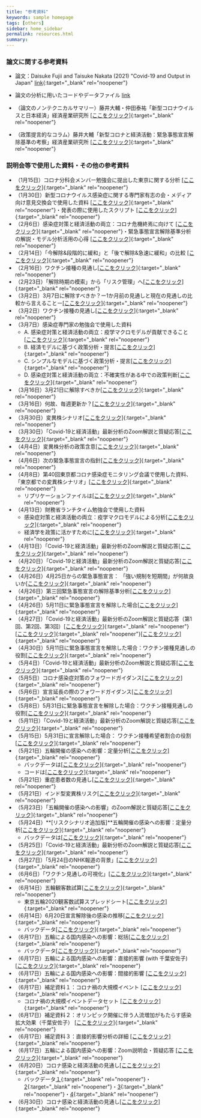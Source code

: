 ```yaml
---
title: "参考資料"
keywords: sample homepage
tags: [others]
sidebar: home_sidebar
permalink: resources.html
summary:
---
```


### 論文に関する参考資料

- 論文：Daisuke Fujii and Taisuke Nakata (2021) "Covid-19 and Output in Japan" [link](./files/FujiiNakata_Covid19.pdf){:target="_blank" rel="noopener"}

- 論文の分析に用いたコードやデータファイル [link](./files/Covid19_Output.zip)

- （論文のノンテクニカルサマリー）藤井大輔・仲田泰祐「新型コロナウイルスと日本経済」経済産業研究所 [[ここをクリック]](https://www.rieti.go.jp/jp/publications/nts/21e004.html){:target="_blank" rel="noopener"}

- （政策提言的なコラム）藤井大輔「新型コロナと経済活動：緊急事態宣言解除基準の考察」経済産業研究所 [[ここをクリック]](https://www.rieti.go.jp/jp/columns/a01_0629.html){:target="_blank" rel="noopener"}

### 説明会等で使用した資料・その他の参考資料

- （1月15日）コロナ分科会メンバー勉強会に提出した東京に関する分析 [[ここをクリック]](./files/Slides_緊急事態宣言解除基準_0115.pdf){:target="_blank" rel="noopener"}
- （1月30日）新型コロナウイルス感染症に関する専門家有志の会・メディア向け意見交換会で使用した資料 [[ここをクリック]](./files/Covid19OutputJapan_20210130.pdf){:target="_blank" rel="noopener"}・発表の際に使用したスクリプト [[ここをクリック]](./files/Covid19OutputJapan_20210130_Script.pdf){:target="_blank" rel="noopener"}
- （2月6日）感染症対策と経済活動の両立：コロナ危機終焉に向けて [[ここをクリック]](./files/Covid19OutputJapan_20210206.pdf){:target="_blank" rel="noopener"}・緊急事態宣言解除基準分析の解説・モデル分析活用の心得 [[ここをクリック]](./files/Covid19OutputJapan_Note_20210206.pdf){:target="_blank" rel="noopener"}
- （2月14日）「今解除&段階的に緩和」と「後で解除&急速に緩和」の比較 [[ここをクリック]](./files/FujiiNakata_Slides_20210214.pdf){:target="_blank" rel="noopener"}
- （2月16日）ワクチン接種の見通し[[ここをクリック]](./files/FujiiNakata_Vaccines_Slides_20210216.pdf){:target="_blank" rel="noopener"}
- （2月23日）「解除時期の模索」から「リスク管理」へ[[ここをクリック]](./files/FujiiNakata_Note_20210223.pdf){:target="_blank" rel="noopener"}
- （3月2日）3月7日に解除すべきか？ー1か月前の見通しと現在の見通しの比較から言えることー[[ここをクリック]](./files/FujiiNakata_Slides_20210302.pdf){:target="_blank" rel="noopener"}
- （3月2日）ワクチン接種の見通し[[ここをクリック]](./files/FujiiNakata_Vaccines_Slides_20210302.pdf){:target="_blank" rel="noopener"}
- （3月7日）感染症専門家の勉強会で使用した資料
    - A. 感染症対策と経済活動の両立：疫学マクロモデルが貢献できること[[ここをクリック]](./files/FujiiNakata_Slides_20210307a.pdf){:target="_blank" rel="noopener"}
    - B. 経済モデルに基づく政策分析・提言[[ここをクリック]](./files/FujiiNakata_Slides_20210307b.pdf){:target="_blank" rel="noopener"}
    - C. シンプルなモデルに基づく政策分析・提言[[ここをクリック]](./files/FujiiNakata_Slides_20210307c.pdf){:target="_blank" rel="noopener"}
    - D. 感染症対策と経済活動の両立：不確実性がある中での政策判断[[ここをクリック]](./files/FujiiNakata_Slides_20210307d.pdf){:target="_blank" rel="noopener"}
- （3月16日）3月21日に解除すべきか[[ここをクリック]](./files/FujiiNakata_Slides_20210316.pdf){:target="_blank" rel="noopener"}
- （3月16日）何故、毎週更新か？[[ここをクリック]](./files/FujiiNakata_Slides_20210316b.pdf){:target="_blank" rel="noopener"}
- （3月30日）変異株シナリオ[[ここをクリック]](./files/FujiiNakata_Slides_20210330_variants.pdf){:target="_blank" rel="noopener"}
- （3月30日）「Covid-19と経済活動」最新分析のZoom解説と質疑応答[[ここをクリック]](https://u-tokyo-ac-jp.zoom.us/rec/share/PSgMvoQQCNpGmODfyujp9rDeVI_zoYcAYouj_05pPi5wQgUP30CJQLgKAuQF7Ci8.rT8j01xqw4bE-5kA?startTime=1617091306000){:target="_blank" rel="noopener"}
- （4月4日）変異株分析の政策含意[[ここをクリック]](./files/FujiiNakata_Slides_20210404_variants.pdf){:target="_blank" rel="noopener"}
- （4月6日）次の緊急事態宣言の指針[[ここをクリック]](./files/FujiiNakata_Slides_20210406.pdf){:target="_blank" rel="noopener"}
- （4月8日）第40回東京都コロナ感染症モニタリング会議で使用した資料、「東京都での変異株シナリオ」[[ここをクリック]](./files/FujiiNakata_Slides_20210408.pdf){:target="_blank" rel="noopener"}
	- リプリケーションファイルは[[ここをクリック]](./files/Replication.zip){:target="_blank" rel="noopener"}
- （4月13日）財務省ランチタイム勉強会で使用した資料
	- 感染症対策と経済活動の両立：疫学マクロモデルによる分析[[ここをクリック]](./files/Nakata_MOF_Slides_20210413a.pdf){:target="_blank" rel="noopener"}
	- 経済学を政策に活かすために[[ここをクリック]](./files/Nakata_MOF_Slides_20210413b.pdf){:target="_blank" rel="noopener"}
- （4月13日）「Covid-19と経済活動」最新分析のZoom解説と質疑応答[[ここをクリック]](https://u-tokyo-ac-jp.zoom.us/rec/share/X1nKq9vBFRCghWKSy9mmwglzJlv1uSBZHhOuHRty6hq_tDatnmD1g7ps7zG1yYiH.Gid9nkZ4y0DGlbya){:target="_blank" rel="noopener"}
- （4月20日）「Covid-19と経済活動」最新分析のZoom解説と質疑応答[[ここをクリック]](https://u-tokyo-ac-jp.zoom.us/rec/share/yamnPfsovC4sf5spZ5WnF9B0XaQwbsb6hUVGIAP95MuWrtt5CVvliog-KXOvPh5Y.BdAIQX7ZMlovSW0c){:target="_blank" rel="noopener"}
- （4月26日）4月25日からの緊急事態宣言： 「強い規制を短期間」が何故良いか[[ここをクリック]](./files/FujiiNakata_StrictAndShort_Slides_20210426.pdf){:target="_blank" rel="noopener"}
- （4月26日）第三回緊急事態宣言の解除基準分析[[ここをクリック]](./files/FujiiNakata_LiftingCriteria_Slides_20210426.pdf){:target="_blank" rel="noopener"}
- （4月26日）5月11日に緊急事態宣言を解除した場合[[ここをクリック]](./files/FujiiNakata_GradualRecovery_Slides_20210426.pdf){:target="_blank" rel="noopener"}
- （4月27日）「Covid-19と経済活動」最新分析のZoom解説と質疑応答（第1回、第2回、第3回）[[ここをクリック]](https://u-tokyo-ac-jp.zoom.us/rec/share/IRZvttIR2lZ-uV-juJxN4nuNCfbpilp_K8Hnn0MSxrFlHfbIqYxdxA85RVKVwA2L.qvT8wPDvrs_PbF9r){:target="_blank" rel="noopener"}[[ここをクリック]](https://u-tokyo-ac-jp.zoom.us/rec/share/G_dhZOFCnyM5TlI0ciugR8nM7HUHKa2EYdNGJeL935DfAJxI1blz8SSbfKbh68.ecBe_sCMc3GLAl67){:target="_blank" rel="noopener"}[[ここをクリック]](https://u-tokyo-ac-jp.zoom.us/rec/share/J0eCA8RF6TGcfrsYcW4k9W0crEATd7FJNYldqI4PvyZ7kWooY1kyouF1kL_NI5ot.FeAq3mRPUYgUsNhz){:target="_blank" rel="noopener"}
- （4月30日）5月11日に緊急事態宣言を解除した場合：ワクチン接種見通しの役割[[ここをクリック]](./files/FujiiNakata_AlternativeVaccines_Slides_20210430.pdf){:target="_blank" rel="noopener"}
- （5月4日）「Covid-19と経済活動」最新分析のZoom解説と質疑応答[[ここをクリック]](https://u-tokyo-ac-jp.zoom.us/rec/share/6VBdFiQOicEw63WczadVca3xb23rIvi0hDsiRhv3HJyehfaoglYWho-66Zg14CiF.xkuxA2eV2ZOUcgyD){:target="_blank" rel="noopener"}
- （5月5日）コロナ感染症対策のフォワードガイダンス[[ここをクリック]](./files/FujiiNakata_ForwardGuidance_Slides_20210505.pdf){:target="_blank" rel="noopener"}
- （5月6日）宣言延長の際のフォワードガイダンス[[ここをクリック]](./files/FujiiNakata_ForwardGuidance_Slides_20210506.pdf){:target="_blank" rel="noopener"}
- （5月8日）5月31日に緊急事態宣言を解除した場合：ワクチン接種見通しの役割[[ここをクリック]](./files/FujiiNakata_Slides_20210508.pdf){:target="_blank" rel="noopener"}
- （5月11日）「Covid-19と経済活動」最新分析のZoom解説と質疑応答[[ここをクリック]](https://u-tokyo-ac-jp.zoom.us/rec/share/9d0GUwnZrvl6whVg6WyRIHnhwZOmdu7_vlS8OiqRndZWxhK6UvPEZ3SkYTni2Jjj.9ymBhpxaFtM0NFyf){:target="_blank" rel="noopener"}
- （5月15日）5月31日に宣言解除した場合： ワクチン接種希望者割合の役割[[ここをクリック]](./files/FujiiNakata_Slides_20210515.pdf){:target="_blank" rel="noopener"}
- （5月21日）五輪開催の感染への影響：定量分析[[ここをクリック]](./files/FujiiNakata_Olympics_Slides_20210521.pdf){:target="_blank" rel="noopener"}
	-  バックデータは[[ここをクリック]](./files/BackData_Olympics_Tokyo.xls){:target="_blank" rel="noopener"}
	-  コードは[[ここをクリック]](./files/Olympics_replication.zip){:target="_blank" rel="noopener"}
- （5月21日）重症患者数の見通し[[ここをクリック]](./files/FujiiNakata_ICU_Slides_20210521.pdf){:target="_blank" rel="noopener"}
- （5月21日）インド型変異株リスク[[ここをクリック]](./files/FujiiNakata_Variant_Slides_20210521.pdf){:target="_blank" rel="noopener"}
- （5月23日）「五輪開催の感染への影響」のZoom解説と質疑応答[[ここをクリック]](
    https://u-tokyo-ac-jp.zoom.us/rec/share/ehQlA6EVys2CYehi52Pdhf2TURbC4Z3p_0uhvvcU-QgR8jQ13RUqahKEwKlmbSVB.4jfNDCEVEjkgmANt?startTime=1621754628000){:target="_blank" rel="noopener"}
- （5月24日）**[リスクシナリオ追加版]**五輪開催の感染への影響：定量分析[[ここをクリック]](./files/FujiiNakata_Olympics_Slides_20210524.pdf){:target="_blank" rel="noopener"}
    - バックデータは[[ここをクリック]](./files/BackData_Olympic_Tokyo.xls){:target="_blank" rel="noopener"}
 - （5月25日）「Covid-19と経済活動」最新分析のZoom解説と質疑応答[[ここをクリック]](
https://u-tokyo-ac-jp.zoom.us/rec/share/OI75Geb3F5g1T6N9yCCPdKCaNw052iMUKd-EwStXlYyOuJ-P5N3dsasGcamgyX9m.OYVUVxzj4rJ1DGk3?startTime=1621929900000){:target="_blank" rel="noopener"}
 - （5月27日）「5月24日のNHK報道の背景」[[ここをクリック]](./files/FujiiNakata_NHK_20210527.pdf){:target="_blank" rel="noopener"}
 - （6月6日）「ワクチン見通しの可視化」[[ここをクリック]](./files/FujiiNakata_Vaccine_Slides_20210606.pdf){:target="_blank" rel="noopener"}
 - （6月14日）五輪観客数試算[[ここをクリック]](./files/FujiiNakata_Olympics_Slides_20210614_Spreadsheet.pdf){:target="_blank" rel="noopener"}
    -  東京五輪2020観客数試算スプレッドシート[[ここをクリック]](./files/TokyoOlympicsSpreadsheet.xlsx){:target="_blank" rel="noopener"}
 - （6月14日）6月20日宣言解除後の感染の推移[[ここをクリック]](./files/FujiiNakata_CounterfactualExperiments_Slides_20210614.pdf){:target="_blank" rel="noopener"}
    - バックデータ[[ここをクリック]](./files/Tokyo_5250000_3.xls){:target="_blank" rel="noopener"}
- （6月17日）五輪による国内感染への影響：総括[[ここをクリック]](./files/FujiiNakata_Olympics_Slides_20210616_Summary.pdf){:target="_blank" rel="noopener"}
    - バックデータ[[ここをクリック]](./files/BackData_MainResults_Tokyo.xls){:target="_blank" rel="noopener"}
- （6月17日）五輪による国内感染への影響：直接的影響 (with 千葉安佐子) [[ここをクリック]](./files/FujiiNakata_Olympics_Slides_20210616a_DirectEffects.pdf){:target="_blank" rel="noopener"}
- （6月17日）五輪による国内感染への影響：間接的影響 [[ここをクリック]](./files/FujiiNakata_Olympics_Slides_20210616b_IndirectEffects.pdf){:target="_blank" rel="noopener"}
- （6月17日）補足資料１：コロナ禍の大規模イベント [[ここをクリック]](./files/FujiiNakata_Olympics_Slides_20210616a_SportsMusic.pdf){:target="_blank" rel="noopener"}
    - コロナ禍の大規模イベントデータセット [[ここをクリック]](./files/大規模イベントデータセット.xlsx){:target="_blank" rel="noopener"}
-  （6月17日）補足資料２：オリンピック開催に伴う人流増加がもたらす感染拡大効果（千葉安佐子） [[ここをクリック]](./files/Olympics_Chiba.pdf){:target="_blank" rel="noopener"}
-  （6月17日）補足資料３：直接的影響分析の詳細 [[ここをクリック]](./files/FujiiNakata_Olympics_Slides_20210616b_ModelDetails.pdf){:target="_blank" rel="noopener"}
-  （6月17日）五輪による国内感染への影響：Zoom説明会・質疑応答 [[ここをクリック]](https://u-tokyo-ac-jp.zoom.us/rec/share/wLhQewKTLoVY5T00yi96h0FP5khCNXH4m99egtZJ5P5YtkXtNCANk-LbxmOQY8yW.4vsb-dwlCZ497iPH?startTime=1623912478000){:target="_blank" rel="noopener"}
- （6月20日）コロナ感染と経済活動の見通し[[ここをクリック]](./files/FujiiNakata_PrimeMinister_Slides_20210620.pdf){:target="_blank" rel="noopener"}
    - バックデータ[１](./files/BackData_VP_MainResults_Tokyo_0.620.xls){:target="_blank" rel="noopener"}・[2](./files/BackData_VP_MainResults_Tokyo_0.420.xls){:target="_blank" rel="noopener"}・[3](./files/BackData_VP_MainResults_Tokyo_0.980.xls){:target="_blank" rel="noopener"}・[4](./files/BackData_DR_MainResults_Tokyo0.620.xls){:target="_blank" rel="noopener"}    
-   （6月30日）コロナ感染と経済活動の見通し[[ここをクリック]](./files/FujiiNakata_ADBKantei_20210630.pdf){:target="_blank" rel="noopener"}

